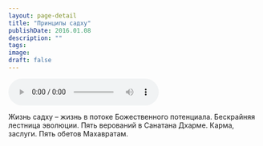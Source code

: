 ```yaml
---
layout: page-detail
title: "Принципы садху"
publishDate: 2016.01.08
description: ""
tags:
image:
draft: false
---
```


<audio title="2016.01.08 - Принципы садху.mp3" src="/upload/iblock/628/62841b2b8c743435cf7aac475beff32c.mp3" controls=""></audio>

 Жизнь садху – жизнь в потоке Божественного потенциала. Бескрайняя лестница эволюции. Пять верований в Санатана Дхарме. Карма, заслуги. Пять обетов Махавратам. 

  
